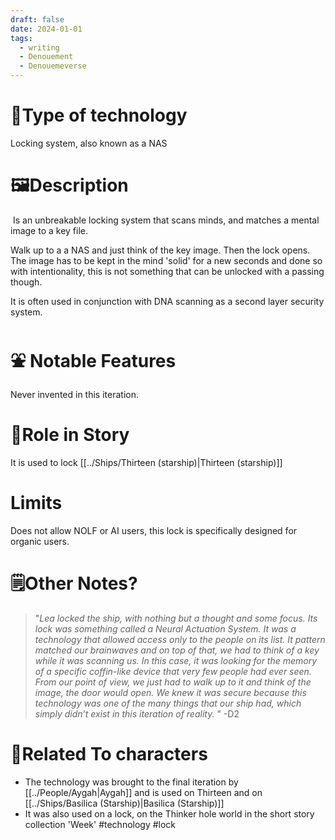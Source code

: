 ```yaml
---
draft: false
date: 2024-01-01
tags:
  - writing
  - Denouement
  - Denouemeverse
---
```

# 🔧Type of technology
Locking system, also known as a NAS 
# **🖼️Description** 
 Is an unbreakable locking system that scans minds, and matches a mental image to a key file. 

Walk up to a a NAS and just think of the key image. Then the lock opens. The image has to be kept in the mind 'solid' for a new seconds and done so with intentionality, this is not something that can be unlocked with a passing though. 

It is often used in conjunction with DNA scanning as a second layer security system.

# ⛲ Notable Features
Never invented in this iteration.
# 📜Role in Story
It is used to lock [[../Ships/Thirteen (starship)|Thirteen (starship)]]
# Limits
Does not allow NOLF or AI users, this lock is specifically designed for organic users. 
# 🗒️Other Notes?
> "*Lea locked the ship, with nothing but a thought and some focus. Its lock was something called a Neural Actuation System. It was a technology that allowed access only to the people on its list. It pattern matched our brainwaves and on top of that, we had to think of a key while it was scanning us. In this case, it was looking for the memory of a specific coffin-like device that very few people had ever seen. From our point of view, we just had to walk up to it and think of the image, the door would open. We knew it was secure because this technology was one of the many things that our ship had, which simply didn’t exist in this iteration of reality.* " -D2

# 👤Related To characters
- The technology was brought to the final iteration by [[../People/Aygah|Aygah]] and is used on Thirteen and on [[../Ships/Basilica (Starship)|Basilica (Starship)]] 
- It was also used on a lock, on the Thinker hole world in the short story collection 'Week'
#technology #lock 